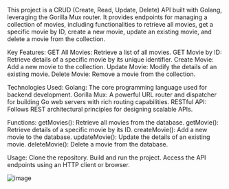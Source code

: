 This project is a CRUD (Create, Read, Update, Delete) API built with Golang, leveraging the Gorilla Mux router. It provides endpoints for managing a collection of movies, including functionalities to retrieve all movies, get a specific movie by ID, create a new movie, update an existing movie, and delete a movie from the collection.

Key Features:
GET All Movies: Retrieve a list of all movies.
GET Movie by ID: Retrieve details of a specific movie by its unique identifier.
Create Movie: Add a new movie to the collection.
Update Movie: Modify the details of an existing movie.
Delete Movie: Remove a movie from the collection.

Technologies Used:
Golang: The core programming language used for backend development.
Gorilla Mux: A powerful URL router and dispatcher for building Go web servers with rich routing capabilities.
RESTful API: Follows REST architectural principles for designing scalable APIs.

Functions:
getMovies(): Retrieve all movies from the database.
getMovie(): Retrieve details of a specific movie by its ID.
createMovie(): Add a new movie to the database.
updateMovie(): Update the details of an existing movie.
deleteMovie(): Delete a movie from the database.

Usage:
Clone the repository.
Build and run the project.
Access the API endpoints using an HTTP client or browser.

![image](https://github.com/alisahin10/crud-api-for-movies-with-golang/assets/78854370/be604dc3-5e5d-4977-bfe5-bfb08a976615)

